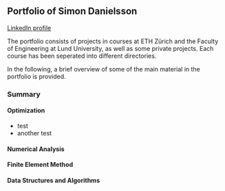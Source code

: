## Portfolio of Simon Danielsson

[LinkedIn profile](https://www.linkedin.com/in/simon-danielsson-527b7b215/)

The portfolio consists of projects in courses at ETH Zürich and the Faculty of Engineering at Lund University, as well as some private projects. Each course has been seperated into different directories.

In the following, a brief overview of some of the main material in the portfolio is provided.


### Summary 

#### Optimization 

- test 
- another test 

#### Numerical Analysis

#### Finite Element Method

#### Data Structures and Algorithms


